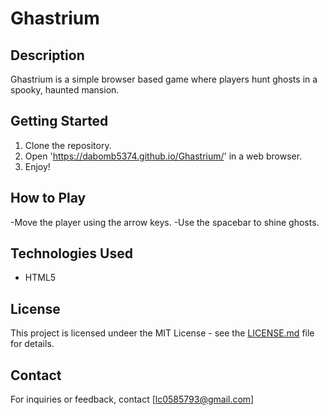# Ghastrium

## Description
Ghastrium is a simple browser based game where players hunt ghosts in a spooky, haunted mansion.

## Getting Started
1. Clone the repository.
2. Open 'https://dabomb5374.github.io/Ghastrium/' in a web browser.
3. Enjoy!

## How to Play
-Move the player using the arrow keys.
-Use the spacebar to shine ghosts.

## Technologies Used
- HTML5

## License
This project is licensed undeer the MIT License - see the [LICENSE.md](LICENSE.md) file for details.

## Contact
For inquiries or feedback, contact [lc0585793@gmail.com]
